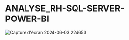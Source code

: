 # ANALYSE_RH-SQL-SERVER-POWER-BI
![Capture d'écran 2024-06-03 224653](https://github.com/AnalystDose/ANALYSE_RH-SQL-SERVER-POWER-BI/assets/169387833/4c6947e6-e5e5-4f5d-bb5f-1b4535173930)
